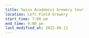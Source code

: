 ```yaml
---
title: Swiss Academics brewery tour
location: Left Field brewery
start_time: 7:00 pm
end_time: 9:00 pm
last_modified_at: 2022-06-11
---
```

